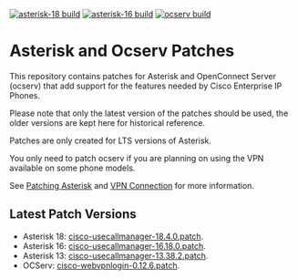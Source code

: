 [![asterisk-18 build](https://github.com/usecallmanagernz/patches/actions/workflows/asterisk-18.yml/badge.svg?branch=master)](https://github.com/usecallmanagernz/patches/actions/workflows/asterisk-18.yml) [![asterisk-16 build](https://github.com/usecallmanagernz/patches/actions/workflows/asterisk-16.yml/badge.svg?branch=master)](https://github.com/usecallmanagernz/patches/actions/workflows/asterisk-16.yml) [![ocserv build](https://github.com/usecallmanagernz/patches/actions/workflows/ocserv.yml/badge.svg?branch=master)](https://github.com/usecallmanagernz/patches/actions/workflows/ocserv.yml)

# Asterisk and Ocserv Patches

This repository contains patches for Asterisk and OpenConnect Server
(ocserv) that add support for the features needed by Cisco Enterprise
IP Phones.

Please note that only the latest version of the patches should be used,
the older versions are kept here for historical reference.

Patches are only created for LTS versions of Asterisk.

You only need to patch ocserv if you are planning on using the VPN
available on some phone models.

See [Patching Asterisk](http://usecallmanager.nz/patching-asterisk.html)
and [VPN Connection](http://usecallmanager.nz/vpn-group.html) for more
information.

## Latest Patch Versions

* Asterisk 18: [cisco-usecallmanager-18.4.0.patch](asterisk/cisco-usecallmanager-18.4.0.patch).
* Asterisk 16: [cisco-usecallmanager-16.18.0.patch](asterisk/cisco-usecallmanager-16.18.0.patch).
* Asterisk 13: [cisco-usecallmanager-13.38.2.patch](asterisk/cisco-usecallmanager-13.38.2.patch).
* OCServ: [cisco-webvpnlogin-0.12.6.patch](ocserv/cisco-webvpnlogin-0.12.6.patch).
